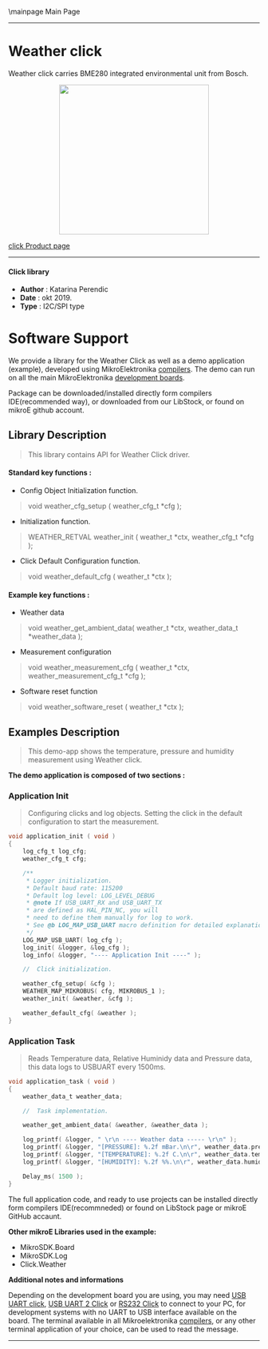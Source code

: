 \mainpage Main Page
 
 

---
# Weather click

Weather click carries BME280 integrated environmental unit from Bosch.

<p align="center">
  <img src="https://download.mikroe.com/images/click_for_ide/weather_click.png" height=300px>
</p>

[click Product page](https://www.mikroe.com/weather-click)

---


#### Click library 

- **Author**        : Katarina Perendic
- **Date**          : okt 2019.
- **Type**          : I2C/SPI type


# Software Support

We provide a library for the Weather Click 
as well as a demo application (example), developed using MikroElektronika 
[compilers](https://shop.mikroe.com/compilers). 
The demo can run on all the main MikroElektronika [development boards](https://shop.mikroe.com/development-boards).

Package can be downloaded/installed directly form compilers IDE(recommended way), or downloaded from our LibStock, or found on mikroE github account. 

## Library Description

> This library contains API for Weather Click driver.

#### Standard key functions :

- Config Object Initialization function.
> void weather_cfg_setup ( weather_cfg_t *cfg ); 
 
- Initialization function.
> WEATHER_RETVAL weather_init ( weather_t *ctx, weather_cfg_t *cfg );

- Click Default Configuration function.
> void weather_default_cfg ( weather_t *ctx );


#### Example key functions :

- Weather data
> void weather_get_ambient_data( weather_t *ctx, weather_data_t *weather_data );
 
- Measurement configuration
> void weather_measurement_cfg ( weather_t *ctx, weather_measurement_cfg_t *cfg );

- Software reset function
> void weather_software_reset ( weather_t *ctx );

## Examples Description

> This demo-app shows the temperature, pressure and humidity measurement using Weather click.

**The demo application is composed of two sections :**

### Application Init 

> Configuring clicks and log objects.
> Setting the click in the default configuration to start the measurement.

```c
void application_init ( void )
{
    log_cfg_t log_cfg;
    weather_cfg_t cfg;

    /** 
     * Logger initialization.
     * Default baud rate: 115200
     * Default log level: LOG_LEVEL_DEBUG
     * @note If USB_UART_RX and USB_UART_TX 
     * are defined as HAL_PIN_NC, you will 
     * need to define them manually for log to work. 
     * See @b LOG_MAP_USB_UART macro definition for detailed explanation.
     */
    LOG_MAP_USB_UART( log_cfg );
    log_init( &logger, &log_cfg );
    log_info( &logger, "---- Application Init ----" );

    //  Click initialization.

    weather_cfg_setup( &cfg );
    WEATHER_MAP_MIKROBUS( cfg, MIKROBUS_1 );
    weather_init( &weather, &cfg );

    weather_default_cfg( &weather );
} 
```

### Application Task

> Reads Temperature data, Relative Huminidy data and Pressure data, 
> this data logs to USBUART every 1500ms.

```c
void application_task ( void )
{
    weather_data_t weather_data;

    //  Task implementation.

    weather_get_ambient_data( &weather, &weather_data );

    log_printf( &logger, " \r\n ---- Weather data ----- \r\n" );
    log_printf( &logger, "[PRESSURE]: %.2f mBar.\n\r", weather_data.pressure );
    log_printf( &logger, "[TEMPERATURE]: %.2f C.\n\r", weather_data.temperature );
    log_printf( &logger, "[HUMIDITY]: %.2f %%.\n\r", weather_data.humidity );

    Delay_ms( 1500 );
}
```

The full application code, and ready to use projects can be  installed directly form compilers IDE(recommneded) or found on LibStock page or mikroE GitHub accaunt.

**Other mikroE Libraries used in the example:** 

- MikroSDK.Board
- MikroSDK.Log
- Click.Weather

**Additional notes and informations**

Depending on the development board you are using, you may need 
[USB UART click](https://shop.mikroe.com/usb-uart-click), 
[USB UART 2 Click](https://shop.mikroe.com/usb-uart-2-click) or 
[RS232 Click](https://shop.mikroe.com/rs232-click) to connect to your PC, for 
development systems with no UART to USB interface available on the board. The 
terminal available in all Mikroelektronika 
[compilers](https://shop.mikroe.com/compilers), or any other terminal application 
of your choice, can be used to read the message.



---

